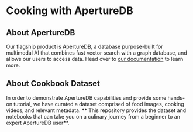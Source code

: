 # Cooking with ApertureDB

## About ApertureDB
Our flagship product is ApertureDB, a database purpose-built for multimodal AI that combines
fast vector search with a graph database, and allows our users to access data. Head over to
[our documentation](https://docs.aperturedata.io) to learn more.

## About Cookbook Dataset
In order to demonstrate ApertureDB capabilities and provide some hands-on tutorial,
we have curated a dataset comprised of food images, cooking videos, and relevant metadata.
** This repository provides the dataset and notebooks that can take you on a culinary journey
from a beginner to an expert ApertureDB user**.

